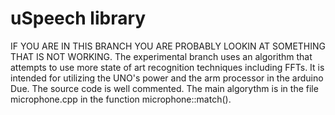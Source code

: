 # uSpeech library #
IF YOU ARE IN THIS BRANCH YOU ARE PROBABLY LOOKIN AT SOMETHING THAT IS NOT WORKING. The experimental branch uses an algorithm that attempts to use more state of art recognition techniques including FFTs.
It is intended for utilizing the UNO's power and the arm processor in the arduino Due.
The source code is well commented. The main algorythm is in the file microphone.cpp in the function microphone::match().